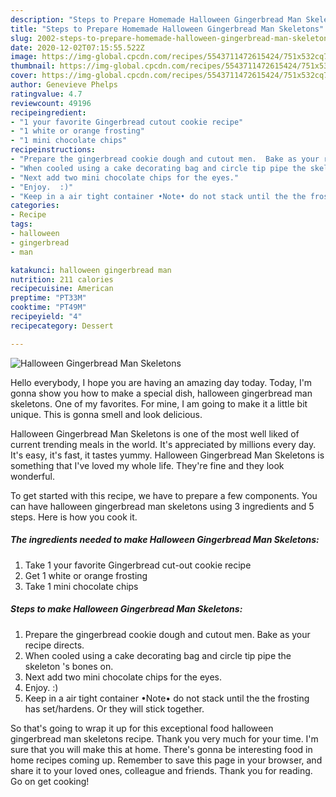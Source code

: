 ```yaml
---
description: "Steps to Prepare Homemade Halloween Gingerbread Man Skeletons"
title: "Steps to Prepare Homemade Halloween Gingerbread Man Skeletons"
slug: 2002-steps-to-prepare-homemade-halloween-gingerbread-man-skeletons
date: 2020-12-02T07:15:55.522Z
image: https://img-global.cpcdn.com/recipes/5543711472615424/751x532cq70/halloween-gingerbread-man-skeletons-recipe-main-photo.jpg
thumbnail: https://img-global.cpcdn.com/recipes/5543711472615424/751x532cq70/halloween-gingerbread-man-skeletons-recipe-main-photo.jpg
cover: https://img-global.cpcdn.com/recipes/5543711472615424/751x532cq70/halloween-gingerbread-man-skeletons-recipe-main-photo.jpg
author: Genevieve Phelps
ratingvalue: 4.7
reviewcount: 49196
recipeingredient:
- "1 your favorite Gingerbread cutout cookie recipe"
- "1 white or orange frosting"
- "1 mini chocolate chips"
recipeinstructions:
- "Prepare the gingerbread cookie dough and cutout men.  Bake as your recipe directs."
- "When cooled using a cake decorating bag and circle tip pipe the skeleton &#39;s bones on."
- "Next add two mini chocolate chips for the eyes."
- "Enjoy.  :)"
- "Keep in a air tight container •Note• do not stack until the the frosting has set/hardens. Or they will stick together."
categories:
- Recipe
tags:
- halloween
- gingerbread
- man

katakunci: halloween gingerbread man 
nutrition: 211 calories
recipecuisine: American
preptime: "PT33M"
cooktime: "PT49M"
recipeyield: "4"
recipecategory: Dessert

---
```



![Halloween Gingerbread Man Skeletons](https://img-global.cpcdn.com/recipes/5543711472615424/751x532cq70/halloween-gingerbread-man-skeletons-recipe-main-photo.jpg)

Hello everybody, I hope you are having an amazing day today. Today, I'm gonna show you how to make a special dish, halloween gingerbread man skeletons. One of my favorites. For mine, I am going to make it a little bit unique. This is gonna smell and look delicious.



Halloween Gingerbread Man Skeletons is one of the most well liked of current trending meals in the world. It's appreciated by millions every day. It's easy, it's fast, it tastes yummy. Halloween Gingerbread Man Skeletons is something that I've loved my whole life. They're fine and they look wonderful.


To get started with this recipe, we have to prepare a few components. You can have halloween gingerbread man skeletons using 3 ingredients and 5 steps. Here is how you cook it.

<!--inarticleads1-->

##### The ingredients needed to make Halloween Gingerbread Man Skeletons:

1. Take 1 your favorite Gingerbread cut-out cookie recipe
1. Get 1 white or orange frosting
1. Take 1 mini chocolate chips




<!--inarticleads2-->

##### Steps to make Halloween Gingerbread Man Skeletons:

1. Prepare the gingerbread cookie dough and cutout men.  Bake as your recipe directs.
1. When cooled using a cake decorating bag and circle tip pipe the skeleton &#39;s bones on.
1. Next add two mini chocolate chips for the eyes.
1. Enjoy.  :)
1. Keep in a air tight container •Note• do not stack until the the frosting has set/hardens. Or they will stick together.




So that's going to wrap it up for this exceptional food halloween gingerbread man skeletons recipe. Thank you very much for your time. I'm sure that you will make this at home. There's gonna be interesting food in home recipes coming up. Remember to save this page in your browser, and share it to your loved ones, colleague and friends. Thank you for reading. Go on get cooking!
